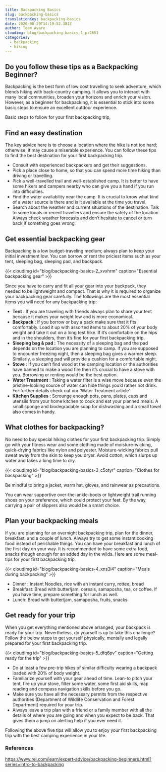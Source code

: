 ```yaml
---
title: Backpacking Basics
slug: backpacking-basics
translationKey: backpacking-basics
date: 2020-08-29T14:19:52.381Z
author: Team Avare
cloudimg: blog/backpacking-basics-1_pz2651
categories:
  - backpacking
  - hiking
---
```

## Do you follow these tips as a Backpacking Beginner?

Backpacking is the best form of low cost travelling to seek adventure, which blends hiking with back-country camping. It allows you to interact with many local communities, broaden your horizons and enrich your vision. However, as a beginner for backpacking, it is essential to stick into some basic steps to ensure an excellent outdoor experience.

Basic steps to follow for your first backpacking trip,

## Find an easy destination

The key advice here is to choose a location where the hike is not too hard; otherwise, it may cause a miserable experience. You can follow these tips to find the best destination for your first backpacking trip.

* Consult with experienced backpackers and get their suggestions.
* Pick a place close to home, so that you can spend more time hiking than driving or travelling.
* Pick a well-travelled trail and well-established camp. It is better to have some hikers and campers nearby who can give you a hand if you run into difficulties.
* Find the water availability near the camp. It is crucial to know what kind of a water source is there and is it available at the time you travel.
* Search about the weather and current situations of the destination. Talk to some locals or recent travellers and ensure the safety of the location. Always check weather forecasts and don’t hesitate to cancel or turn back if something goes wrong.

## Get essential backpacking gear

Backpacking is a low budget-traveling medium; always plan to keep your initial investment low. You can borrow or rent the priciest items such as your tent, sleeping bag, sleeping pad, and backpack.

{{< cloudimg id="blog/backpacking-basics-2_xvxhrm" caption="Essential backpacking gear" >}}

Since you have to carry and fit all your gear into your backpack, they needed to be lightweight and compact. That is why it is required to organize your backpacking gear carefully. The followings are the most essential items you will need for any backpacking trip:

* **Tent**  : If you are traveling with friends always plan to share your tent because it makes your weight low and is more economical.
* **Backpack** : If you borrow or buy a pack make sure that it fits comfortably. Load it up with assorted items to about 20% of your body weight and take it out on a long test hike. If it’s comfortable on the hips and in the shoulders, then it’s fine for your first backpacking trip.
* **Sleeping bag & pad :** The necessity of a sleeping bag and the pad depends on the location you are planning to camp. If you are supposed to encounter freezing night, then a sleeping bag gives a warmer sleep.
  Similarly, a sleeping pad will provide a cushion for a comfortable night.
* **Stove** : If you can’t find wood at the camping location or the authorities have banned to make a wood fire then it’s crucial to have a stove with you. Borrowing or renting would be the best option.
* **Water Treatment** : Taking a water filter is a wise move because even the pristine-looking source of water can hide things you’d rather not drink. For further details check out our ‘Water Treatment article’.
* **Kitchen Supplies** : Scrounge enough pots, pans, plates, cups and utensils from your home kitchen to cook and eat your planned meals. A small sponge and biodegradable soap for dishwashing and a  small towel also comes in handy.

## What clothes for backpacking?

No need to buy special hiking clothes for your first backpacking trip. Simply go with your fitness wear and some clothing made of moisture-wicking, quick-drying fabrics like nylon and polyester. Moisture-wicking fabrics pull sweat away from the skin to keep you dryer. Avoid cotton, which slurps up water and takes a long time to dry.

{{< cloudimg id="blog/backpacking-basics-3_c5otyr" caption="Clothes for backpacking" >}}

Be mindful to bring a jacket, warm hat, gloves, and rainwear as precautions.

You can wear supportive over-the-ankle-boots or lightweight trail running shoes on your preference, which could protect your feet. By the way, carrying a pair of slippers also would be a smart choice.

## Plan your backpacking meals

If you are planning for an overnight backpacking trip, plan for the dinner, breakfast, and a couple of lunch. Always try to get some instant cooking food instead of perishable things. You can have your breakfast and lunch of the first day on your way. It is recommended to have some extra food, snacks though enough for an added day in the wilds. Here are some meal-tips for your first backpacking trip. 

{{< cloudimg id="blog/backpacking-basics-4_xns3i4" caption="Meals during backpacking" >}}

* Dinner : Instant Noodles, rice with an instant curry, rottee, bread
* Breakfast: Bread with butter/jam, cereals, samaposha, tea, or coffee. If you have time, prepare something for lunch as well.
* Lunch: Bread with butter/jam, samaposha, fruits, snacks

## Get ready for your trip

When you get everything mentioned above arranged, your backpack is ready for your trip. Nevertheless, do yourself is up to take this challenge? Follow the below steps to get yourself physically, mentally and legally prepared for your first backpacking trip.

{{< cloudimg id="blog/backpacking-basics-5_dfq6pv" caption="Getting ready for the trip" >}}

* Do at least a few pre-trip hikes of similar difficulty wearing a backpack loaded with 20% of body weight.
* Familiarize yourself with your gear ahead of time. Lean-to pitch your tent, fire up your stove, filter some water, some first aid skills, map reading and compass navigation skills before you go.
* Make sure you have all the necessary permits from the respective authorities (Department of Wildlife Conservation and Forest Department) required for your trip.
* Always leave a trip plan with a friend or a family member with all the details of where you are going and when you expect to be back. That gives them a jump on alerting help if you ever need it.

Following the above five tips will allow you to enjoy your first backpacking trip with the best camping experience in your life.

### References

https://www.rei.com/learn/expert-advice/backpacking-beginners.html?series=intro-to-backpacking